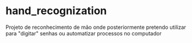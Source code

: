 # hand_recognization
Projeto de reconhecimento de mão onde posteriormente pretendo utilizar para "digitar" senhas ou automatizar processos no computador
